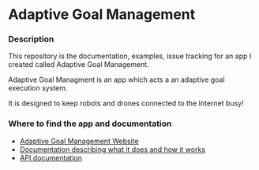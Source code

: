 # Adaptive Goal Management #

### Description ###

This repository is the documentation, examples, issue tracking for an app I created called Adaptive Goal Management.

Adaptive Goal Managment is an app which acts a an adaptive goal execution system.  

It is designed to keep robots and drones connected to the Internet busy!

### Where to find the app and documentation ###

- [Adaptive Goal Management Website](https://adaptive-goal-management.herokuapp.com/)
- [Documentation describing what it does and how it works](https://github.com/mukmalone/AdpativeGoalManagement/blob/master/documentation/Adaptive%20Goal%20Management-Overview.pdf)
- [API documentation](https://github.com/mukmalone/AdpativeGoalManagement/blob/master/documentation/API_Documentation.md)




